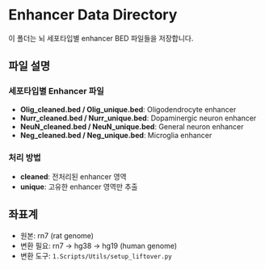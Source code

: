 # Enhancer Data Directory

이 폴더는 뇌 세포타입별 enhancer BED 파일들을 저장합니다.

## 파일 설명

### 세포타입별 Enhancer 파일

- **Olig_cleaned.bed / Olig_unique.bed**: Oligodendrocyte enhancer
- **Nurr_cleaned.bed / Nurr_unique.bed**: Dopaminergic neuron enhancer  
- **NeuN_cleaned.bed / NeuN_unique.bed**: General neuron enhancer
- **Neg_cleaned.bed / Neg_unique.bed**: Microglia enhancer

### 처리 방법

- **cleaned**: 전처리된 enhancer 영역
- **unique**: 고유한 enhancer 영역만 추출

## 좌표계

- 원본: rn7 (rat genome)
- 변환 필요: rn7 → hg38 → hg19 (human genome)
- 변환 도구: `1.Scripts/Utils/setup_liftover.py`